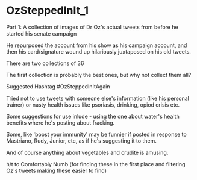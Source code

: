 # OzSteppedInIt_1
Part 1: A collection of images of Dr Oz's actual tweets from before he started his senate campaign

He repurposed the account from his show as his campaign account, and then his card/signature wound up hilariously juxtaposed on his old tweets.

There are two collections of 36

The first collection is probably the best ones, but why not collect them all?

Suggested Hashtag #OzSteppedInItAgain

Tried not to use tweets with someone else's information (like his personal trainer) or nasty health issues like psoriasis, drinking, opiod crisis etc. 

Some suggestions for use inlude - using the one about water's health benefits where he's posting about fracking.

Some, like 'boost your immunity' may be funnier if posted in response to Mastriano, Rudy, Junior, etc, as if he's suggesting it to them.

And of course anything about vegetables and crudite is amusing.

h/t to Comfortably Numb (for finding these in the first place and filtering Oz's tweets making these easier to find)
